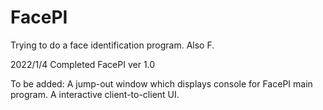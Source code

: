 # FacePI
Trying to do a face identification program. Also F.

2022/1/4 Completed FacePI ver 1.0

To be added:
    A jump-out window which displays console for FacePI main program.
    A interactive client-to-client UI.
